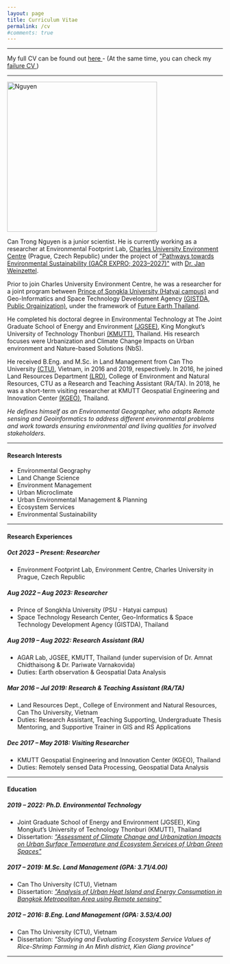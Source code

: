 ```yaml
---
layout: page
title: Curriculum Vitae
permalink: /cv
#comments: true
---
```


<hr>

My full CV can be found out <a href="https://docs.google.com/document/d/1WfDsR307eWinxXHo8zVZfSaO4xPcsedD/edit?usp=sharing&ouid=110358112673854373714&rtpof=true&sd=true"> here </a> - (At the same time, you can check my <a href="https://docs.google.com/document/d/1KKFG0R_GdvoihzwFyTeQ7WHtc6dxCbxG/edit?usp=sharing&ouid=110358112673854373714&rtpof=true&sd=true"> failure CV </a>)

<hr>

<img src="{{site.baseurl}}/assets/images/Profile_nguyen_01.jpg" alt="Nguyen" style="height: 350px"/>

Can Trong Nguyen is a junior scientist. He is currently working as a researcher at Environmental Footprint Lab, [Charles University Environment Centre](https://czp.cuni.cz/en/) (Prague, Czech Republic) under the project of ["Pathways towards Environmental Sustainability (GAČR EXPRO; 2023–2027)"](https://czp.cuni.cz/en/projects/pathways-towards-environmental-sustainability-gacr-expro-2023-2027) with [Dr. Jan Weinzettel](https://czp.cuni.cz/en/about-us/staff/jan-weinzettel). 

Prior to join Charles University Environment Centre, he was a researcher for a joint program between [Prince of Songkla University (Hatyai campus)](https://en.psu.ac.th/) and Geo-Informatics and Space Technology Development Agency [(GISTDA, Public Orgainization)](https://www.gistda.or.th/home.php?lang=EN), under the framework of [Future Earth Thailand](https://www.futureearththailand.org/frontpage). 

He completed his doctoral degree in Environmental Technology at The Joint Graduate School of Energy and Environment [(JGSEE)](https://www.jgsee.kmutt.ac.th/v3/), King Mongkut’s University of Technology Thonburi [(KMUTT)](https://www.kmutt.ac.th/en/), Thailand. His research focuses were Urbanization and Climate Change Impacts on Urban environment and Nature-based Solutions (NbS).

He received B.Eng. and M.Sc. in Land Management from Can Tho University [(CTU)](https://en.ctu.edu.vn/), Vietnam, in 2016 and 2019, respectively. In 2016, he joined Land Resources Department [(LRD)](https://lrd.ctu.edu.vn/en/), College of Environment and Natural Resources, CTU as a Research and Teaching Assistant (RA/TA). In 2018, he was a short-term visiting researcher at KMUTT Geospatial Engineering and Innovation Center [(KGEO)](http://kgeo.org/kgeo/), Thailand.

<i>He defines himself as an Environmental Geographer, who adopts Remote sensing and Geoinformatics to address different environmental problems and work towards ensuring environmental and living qualities for involved stakeholders.</i>
 
<hr>

#### Research Interests

* Environmental Geography 
* Land Change Science 
* Environment Management 
* Urban Microclimate 
* Urban Environmental Management & Planning 
* Ecosystem Services 
* Environmental Sustainability

<hr>

#### Research Experiences

##### Oct 2023 – Present: Researcher 
* Environment Footprint Lab, Environment Centre, Charles University in Prague, Czech Republic

##### Aug 2022 – Aug 2023: Researcher 
* Prince of Songkhla University (PSU - Hatyai campus)
* Space Technology Research Center, Geo-Informatics & Space Technology Development Agency (GISTDA), Thailand

##### Aug 2019 – Aug 2022: Research Assistant (RA) 
* AGAR Lab, JGSEE, KMUTT, Thailand (under supervision of Dr. Amnat Chidthaisong & Dr. Pariwate Varnakovida)
* Duties: Earth observation & Geospatial Data Analysis

##### Mar 2016 – Jul 2019: Research & Teaching Assistant (RA/TA)
* Land Resources Dept., College of Environment and Natural Resources, Can Tho University, Vietnam 
* Duties: Research Assistant, Teaching Supporting, Undergraduate Thesis Mentoring, and Supportive Trainer in GIS and RS Applications

##### Dec 2017 – May 2018: Visiting Researcher
* KMUTT Geospatial Engineering and Innovation Center (KGEO), Thailand 
* Duties: Remotely sensed Data Processing, Geospatial Data Analysis 


<hr>


#### Education  
##### 2019 – 2022: Ph.D. Environmental Technology
* Joint Graduate School of Energy and Environment (JGSEE), King Mongkut’s University of Technology Thonburi (KMUTT), Thailand
* Dissertation: <i>["Assessment of Climate Change and Urbanization Impacts on Urban Surface Temperature and Ecosystem Services of Urban Green Spaces"](https://www.researchgate.net/project/Assessment-of-Climate-Change-and-Urbanization-Impacts-on-Urban-Surface-Temperature-and-Ecosystem-Services-of-Urban-Green-Spaces)</i>

##### 2017 – 2019: M.Sc. Land Management (GPA: 3.71/4.00) 
* Can Tho University (CTU), Vietnam
* Dissertation: <i>["Analysis of Urban Heat Island and Energy Consumption in Bangkok Metropolitan Area using Remote sensing"](https://www.researchgate.net/project/Analysis-of-urban-heat-island-and-energy-consumption-in-Bangkok-Metropolitan-Area-using-remote-sensing)</i> 

##### 2012 – 2016: B.Eng. Land Management (GPA: 3.53/4.00) 
* Can Tho University (CTU), Vietnam
* Dissertation: <i>"Studying and Evaluating Ecosystem Service Values of Rice-Shrimp Farming in An Minh district, Kien Giang province" </i>


<hr>
